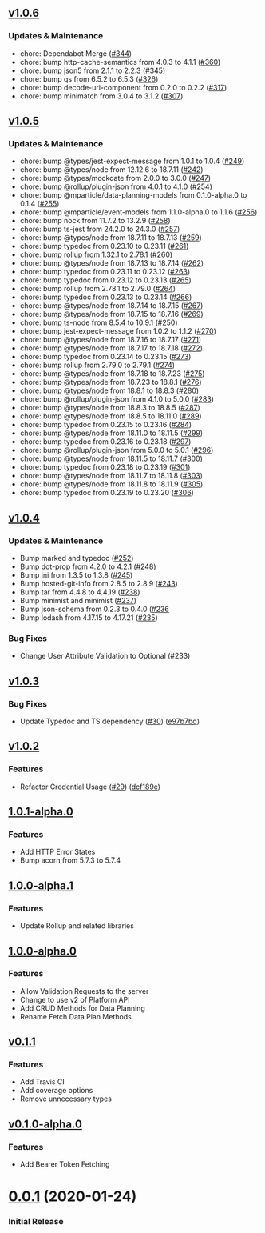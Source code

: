 ## [v1.0.6](https://github.com/mParticle/data-planning-node/compare/v1.0.5...v1.0.6)

### Updates & Maintenance
* chore: Dependabot Merge ([#344](https://github.com/mParticle/data-planning-node/pull/344))
* chore: bump http-cache-semantics from 4.0.3 to 4.1.1 ([#360](https://github.com/mParticle/data-planning-node/pull/360)) 
* chore: bump json5 from 2.1.1 to 2.2.3 ([#345](https://github.com/mParticle/data-planning-node/pull/345))
* chore: bump qs from 6.5.2 to 6.5.3 ([#326](https://github.com/mParticle/data-planning-node/pull/326)) 
* chore: bump decode-uri-component from 0.2.0 to 0.2.2 ([#317](https://github.com/mParticle/data-planning-node/pull/317))
* chore: bump minimatch from 3.0.4 to 3.1.2 ([#307](https://github.com/mParticle/data-planning-node/pull/307))

## [v1.0.5](https://github.com/mParticle/data-planning-node/compare/v1.0.4...v1.0.5)

### Updates & Maintenance
* chore: bump @types/jest-expect-message from 1.0.1 to 1.0.4 ([#249](https://github.com/mParticle/data-planning-node/pull/249))
* chore: bump @types/node from 12.12.6 to 18.7.11 ([#242](https://github.com/mParticle/data-planning-node/pull/242))
* chore: bump @types/mockdate from 2.0.0 to 3.0.0 ([#247](https://github.com/mParticle/data-planning-node/pull/247))
* chore: bump @rollup/plugin-json from 4.0.1 to 4.1.0 ([#254](https://github.com/mParticle/data-planning-node/pull/254))
* chore: bump @mparticle/data-planning-models from 0.1.0-alpha.0 to 0.1.4 ([#255](https://github.com/mParticle/data-planning-node/pull/255))
* chore: bump @mparticle/event-models from 1.1.0-alpha.0 to 1.1.6 ([#256](https://github.com/mParticle/data-planning-node/pull/#256))
* chore: bump nock from 11.7.2 to 13.2.9 ([#258](https://github.com/mParticle/data-planning-node/pull/#258))
* chore: bump ts-jest from 24.2.0 to 24.3.0 ([#257](https://github.com/mParticle/data-planning-node/pull/#257))
* chore: bump @types/node from 18.7.11 to 18.7.13 ([#259](https://github.com/mParticle/data-planning-node/pull/#259))
* chore: bump typedoc from 0.23.10 to 0.23.11 ([#261](https://github.com/mParticle/data-planning-node/pull/#261))
* chore: bump rollup from 1.32.1 to 2.78.1 ([#260](https://github.com/mParticle/data-planning-node/pull/#260))
* chore: bump @types/node from 18.7.13 to 18.7.14 ([#262](https://github.com/mParticle/data-planning-node/pull/#262))
* chore: bump typedoc from 0.23.11 to 0.23.12 ([#263](https://github.com/mParticle/data-planning-node/pull/#263))
* chore: bump typedoc from 0.23.12 to 0.23.13 ([#265](https://github.com/mParticle/data-planning-node/pull/#265))
* chore: bump rollup from 2.78.1 to 2.79.0 ([#264](https://github.com/mParticle/data-planning-node/pull/#264))
* chore: bump typedoc from 0.23.13 to 0.23.14 ([#266](https://github.com/mParticle/data-planning-node/pull/#266))
* chore: bump @types/node from 18.7.14 to 18.7.15 ([#267](https://github.com/mParticle/data-planning-node/pull/#267))
* chore: bump @types/node from 18.7.15 to 18.7.16 ([#269](https://github.com/mParticle/data-planning-node/pull/#269))
* chore: bump ts-node from 8.5.4 to 10.9.1 ([#250](https://github.com/mParticle/data-planning-node/pull/#250))
* chore: bump jest-expect-message from 1.0.2 to 1.1.2 ([#270](https://github.com/mParticle/data-planning-node/pull/#270))
* chore: bump @types/node from 18.7.16 to 18.7.17 ([#271](https://github.com/mParticle/data-planning-node/pull/#271))
* chore: bump @types/node from 18.7.17 to 18.7.18 ([#272](https://github.com/mParticle/data-planning-node/pull/#272))
* chore: bump typedoc from 0.23.14 to 0.23.15 ([#273](https://github.com/mParticle/data-planning-node/pull/#273))
* chore: bump rollup from 2.79.0 to 2.79.1 ([#274](https://github.com/mParticle/data-planning-node/pull/#274))
* chore: bump @types/node from 18.7.18 to 18.7.23 ([#275](https://github.com/mParticle/data-planning-node/pull/#275))
* chore: bump @types/node from 18.7.23 to 18.8.1 ([#276](https://github.com/mParticle/data-planning-node/pull/#276))
* chore: bump @types/node from 18.8.1 to 18.8.3 ([#280](https://github.com/mParticle/data-planning-node/pull/#280))
* chore: bump @rollup/plugin-json from 4.1.0 to 5.0.0 ([#283](https://github.com/mParticle/data-planning-node/pull/#283))
* chore: bump @types/node from 18.8.3 to 18.8.5 ([#287](https://github.com/mParticle/data-planning-node/pull/#287))
* chore: bump @types/node from 18.8.5 to 18.11.0 ([#289](https://github.com/mParticle/data-planning-node/pull/#289))
* chore: bump typedoc from 0.23.15 to 0.23.16 ([#284](https://github.com/mParticle/data-planning-node/pull/#284))
* chore: bump @types/node from 18.11.0 to 18.11.5 ([#299](https://github.com/mParticle/data-planning-node/pull/#299))
* chore: bump typedoc from 0.23.16 to 0.23.18 ([#297](https://github.com/mParticle/data-planning-node/pull/#297))
* chore: bump @rollup/plugin-json from 5.0.0 to 5.0.1 ([#296](https://github.com/mParticle/data-planning-node/pull/#296))
* chore: bump @types/node from 18.11.5 to 18.11.7 ([#300](https://github.com/mParticle/data-planning-node/pull/#300))
* chore: bump typedoc from 0.23.18 to 0.23.19 ([#301](https://github.com/mParticle/data-planning-node/pull/#301))
* chore: bump @types/node from 18.11.7 to 18.11.8 ([#303](https://github.com/mParticle/data-planning-node/pull/#303))
* chore: bump @types/node from 18.11.8 to 18.11.9 ([#305](https://github.com/mParticle/data-planning-node/pull/#305))
* chore: bump typedoc from 0.23.19 to 0.23.20 ([#306](https://github.com/mParticle/data-planning-node/pull/#306))

## [v1.0.4](https://github.com/mParticle/data-planning-node/compare/v1.0.3...v1.0.4)

### Updates & Maintenance
* Bump marked and typedoc ([#252](https://github.com/mParticle/data-planning-node/pull/252)) 
* Bump dot-prop from 4.2.0 to 4.2.1 ([#248](https://github.com/mParticle/data-planning-node/pull/248))
* Bump ini from 1.3.5 to 1.3.8 ([#245](https://github.com/mParticle/data-planning-node/pull/245))
* Bump hosted-git-info from 2.8.5 to 2.8.9 ([#243](https://github.com/mParticle/data-planning-node/pull/243))
* Bump tar from 4.4.8 to 4.4.19 ([#238](https://github.com/mParticle/data-planning-node/pull/238))
* Bump minimist and minimist ([#237](https://github.com/mParticle/data-planning-node/pull/237))
* Bump json-schema from 0.2.3 to 0.4.0 ([#236](https://github.com/mParticle/data-planning-node/pull/236)
* Bump lodash from 4.17.15 to 4.17.21 ([#235](https://github.com/mParticle/data-planning-node/pull/235))


### Bug Fixes
* Change User Attribute Validation to Optional (#233)

## [v1.0.3](https://github.com/mParticle/data-planning-node/compare/v1.0.2...v1.0.3)

### Bug Fixes
* Update Typedoc and TS dependency ([#30](https://github.com/mParticle/data-planning-node/pull/30)) ([e97b7bd](https://github.com/mParticle/data-planning-node/commit/e97b7bdc22b7f72416fe0f87420731691ab776d1))

## [v1.0.2](https://github.com/mParticle/data-planning-node/compare/1.0.1-alpha.0...v1.0.2)

### Features
* Refactor Credential Usage ([#29](https://github.com/mParticle/data-planning-node/pull/29)) ([dcf189e](https://github.com/mParticle/data-planning-node/commit/dcf189eea1ad4548245d7dafb0e367f80b0ad888))


## [1.0.1-alpha.0](https://github.com/mParticle/data-planning-node/compare/1.0.0-alpha.1...1.0.1-alpha.0)

### Features
* Add HTTP Error States
* Bump acorn from 5.7.3 to 5.7.4

## [1.0.0-alpha.1](https://github.com/mParticle/data-planning-node/compare/1.0.0-alpha.0...1.0.0-alpha.1)

### Features

* Update Rollup and related libraries

## [1.0.0-alpha.0](https://github.com/mParticle/data-planning-node/compare/v0.1.1...1.0.0-alpha.0)

### Features

* Allow Validation Requests to the server
* Change to use v2 of Platform API
* Add CRUD Methods for Data Planning
* Rename Fetch Data Plan Methods

## [v0.1.1](https://github.com/mParticle/data-planning-node/compare/v0.1.0-alpha.0...v0.1.1)

### Features

* Add Travis CI
* Add coverage options
* Remove unnecessary types

## [v0.1.0-alpha.0](https://github.com/mParticle/data-planning-node/compare/v0.0.1...v0.1.0-alpha.0)

### Features
* Add Bearer Token Fetching

# [0.0.1](https://github.com/mParticle/data-planning-node/releases/tag/v0.0.1) (2020-01-24)

### Initial Release
